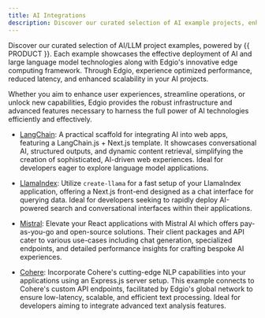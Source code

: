 ```yaml
---
title: AI Integrations
description: Discover our curated selection of AI example projects, enhanced by Edgio's advanced computing solutions, demonstrating the seamless integration of AI and large language model technologies within your production applications.
---
```


Discover our curated selection of AI/LLM project examples, powered by {{ PRODUCT }}. Each example showcases the effective deployment of AI and large language model technologies along with Edgio's innovative edge computing framework. Through Edgio, experience optimized performance, reduced latency, and enhanced scalability in your AI projects.

Whether you aim to enhance user experiences, streamline operations, or unlock new capabilities, Edgio provides the robust infrastructure and advanced features necessary to harness the full power of AI technologies efficiently and effectively.

- [LangChain](/applications/ai_integrations/langchain): A practical scaffold for integrating AI into web apps, featuring a LangChain.js + Next.js template. It showcases conversational AI, structured outputs, and dynamic content retrieval, simplifying the creation of sophisticated, AI-driven web experiences. Ideal for developers eager to explore language model applications.

- [LlamaIndex](/applications/ai_integrations/llamaindex): Utilize `create-llama` for a fast setup of your LlamaIndex application, offering a Next.js front-end designed as a chat interface for querying data. Ideal for developers seeking to rapidly deploy AI-powered search and conversational interfaces within their applications.

- [Mistral](/applications/ai_integrations/mistral): Elevate your React applications with Mistral AI which offers pay-as-you-go and open-source solutions. Their client packages and API cater to various use-cases including chat generation, specialized endpoints, and detailed performance insights for crafting bespoke AI experiences.

- [Cohere](/applications/ai_integrations/cohere): Incorporate Cohere's cutting-edge NLP capabilities into your applications using an Express.js server setup. This example connects to Cohere's custom API endpoints, facilitated by Edgio's global network to ensure low-latency, scalable, and efficient text processing. Ideal for developers aiming to integrate advanced text analysis features.
